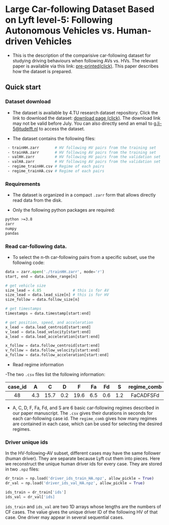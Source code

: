 # Large Car-following Dataset Based on Lyft level-5: Following Autonomous Vehicles vs. Human-driven Vehicles

- This is the description of the comparisive car-following dataset for studying driving behaviours when following AVs vs. HVs. The relevant paper is available via this link: [pre-printed(click)](https://arxiv.org/abs/2305.18921). This paper describes how the dataset is prepared.

## Quick start

### Dataset download

* The dataset is available by 4.TU research dataset repository. Click the link to download the dataset: [download page (click)](https://data.4tu.nl/datasets/1255994c-c64f-40f5-8121-9e952e308c9a/1). The download link may not be valid before July. You can also directly send an email to [g.li-5@tudelft.nl](g.li-5@tudelft.nl) to access the dataset.

* The dataset contains the following files:
``` bash
 - trainHH.zarr       # HV following HV pairs from the training set
 - trainHA.zarr       # HV following AV pairs from the training set
 - valHH.zarr         # HV following HV pairs from the validation set
 - valHA.zarr         # HV following AV pairs from the validation set
 - regime_trainHH.csv # Regime of each pairs
 - regime_trainHA.csv # Regime of each pairs
```

### Requirements

* The dataset is organized in a compact `.zarr` form that allows directly read data from the disk.

* Only the following python packages are required:
``` bash
python >=3.8
zarr
numpy
pandas
```

### Read car-following data.

* To select the n-th car-following pairs from a specific subset, use the following code:
````python
data = zarr.open('./trainHH.zarr', mode='r')
start, end = data.index_range[n]

# get vehicle size
size_lead = 4.85              # this is for AV
size_lead = data.lead_size[n] # this is for HV
size_follow = data.follow_size[n]

# get timestamps
timestamps = data.timestamp[start:end]

# get position, speed, and acceleration
x_lead = data.lead_centroid[start:end]
v_lead = data.lead_velocity[start:end]
a_lead = data.lead_acceleration[start:end]

x_follow = data.follow_centroid[start:end]
v_follow = data.follow_velocity[start:end]
a_follow = data.follow_acceleration[start:end]
````

* Read regime information

-The two `.csv` files list the following information:

| case_id | A | C | D | F | Fa | Fd | S |regime_comb |
|     :---:      |     :---:      |     :---:      |     :---:      |     :---:      |     :---:      |     :---:      |     :---:      |     :---:      |
|48 | 4.3 |15.7 | 0.2 |19.6 | 6.5 | 0.6 | 1.2 | FaCADFSFd |

- A, C, D, F, Fa, Fd, and S are 6 basic car-following regimes described in our paper manuscript. The `.csv` gives their durations in seconds for each car-following case id. The `regime_comb` gives how many regimes are contained in each case, which can be used for selecting the desired regimes.

### Driver unique ids
In the HV-following-AV subset, different cases may have the same follower (human driver). They are separate because Lyft cut them into pieces. Here we reconstruct the unique human driver ids for every case. They are stored in two `.npz` files:

````python
dr_train = np.load('driver_ids_train_HA.npz', allow_pickle = True)
dr_val = np.load('driver_ids_val_HA.npz', allow_pickle = True)

ids_train = dr_train['ids']
ids_val = dr_val['ids]
````

`ids_train` and `ids_val` are two 1D arrays whose lengths are the numbers of CF cases. The value gives the unique driver ID of the following HV of that case. One driver may appear in several sequential cases.
